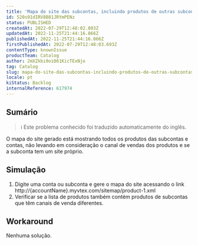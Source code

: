 ```yaml
---
title: 'Mapa do site das subcontas, incluindo produtos de outras subcontas e da conta principal'
id: 520s91dIRV8B81JRYmPENz
status: PUBLISHED
createdAt: 2022-07-29T12:48:02.893Z
updatedAt: 2022-11-25T21:44:16.866Z
publishedAt: 2022-11-25T21:44:16.866Z
firstPublishedAt: 2022-07-29T12:48:03.693Z
contentType: knownIssue
productTeam: Catalog
author: 2mXZkbi0oi061KicTExNjo
tag: Catalog
slug: mapa-do-site-das-subcontas-incluindo-produtos-de-outras-subcontas-e-da-conta-principal
locale: pt
kiStatus: Backlog
internalReference: 617974
---
```


## Sumário

>ℹ️ Este problema conhecido foi traduzido automaticamente do inglês.


O mapa do site gerado está mostrando todos os produtos das subcontas e contas, não levando em consideração o canal de vendas dos produtos e se a subconta tem um site próprio.



## Simulação



1. Digite uma conta ou subconta e gere o mapa do site acessando o link http://{accountName}.myvtex.com/sitemap/product-1.xml
2. Verificar se a lista de produtos também contém produtos de subcontas que têm canais de venda diferentes.



## Workaround


Nenhuma solução.

